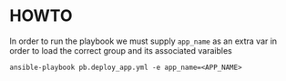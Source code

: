 # HOWTO

In order to run the playbook we must supply `app_name` as an extra var in order to load the correct group and its associated varaibles

```
ansible-playbook pb.deploy_app.yml -e app_name=<APP_NAME>
```
